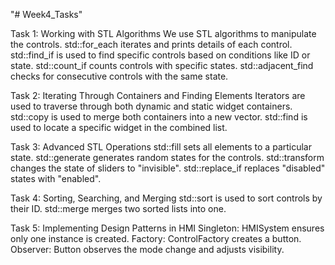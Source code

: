 "# Week4_Tasks"

Task 1: Working with STL Algorithms
We use STL algorithms to manipulate the controls.
std::for_each iterates and prints details of each control.
std::find_if is used to find specific controls based on conditions like ID or state.
std::count_if counts controls with specific states.
std::adjacent_find checks for consecutive controls with the same state.


Task 2: Iterating Through Containers and Finding Elements
Iterators are used to traverse through both dynamic and static widget containers.
std::copy is used to merge both containers into a new vector.
std::find is used to locate a specific widget in the combined list.


Task 3: Advanced STL Operations
std::fill sets all elements to a particular state.
std::generate generates random states for the controls.
std::transform changes the state of sliders to "invisible".
std::replace_if replaces "disabled" states with "enabled".


Task 4: Sorting, Searching, and Merging
std::sort is used to sort controls by their ID.
std::merge merges two sorted lists into one.


Task 5: Implementing Design Patterns in HMI
Singleton: HMISystem ensures only one instance is created.
Factory: ControlFactory creates a button.
Observer: Button observes the mode change and adjusts visibility.
